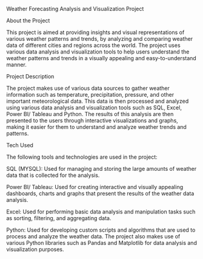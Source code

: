Weather Forecasting Analysis and Visualization Project

About the Project

This project is aimed at providing insights and visual representations of various weather patterns and trends, by analyzing and comparing weather data of different cities and regions across the world. The project uses various data analysis and visualization tools to help users understand the weather patterns and trends in a visually appealing and easy-to-understand manner.

Project Description

The project makes use of various data sources to gather weather information such as temperature, precipitation, pressure, and other important meteorological data. This data is then processed and analyzed using various data analysis and visualization tools such as SQL, Excel, Power BI/ Tableau and Python. The results of this analysis are then presented to the users through interactive visualizations and graphs, making it easier for them to understand and analyze weather trends and patterns.

Tech Used

The following tools and technologies are used in the project:

SQL (MYSQL): Used for managing and storing the large amounts of weather data that is collected for the analysis.

Power BI/ Tableau: Used for creating interactive and visually appealing dashboards, charts and graphs that present the results of the weather data analysis.

Excel: Used for performing basic data analysis and manipulation tasks such as sorting, filtering, and aggregating data.

Python: Used for developing custom scripts and algorithms that are used to process and analyze the weather data. The project also makes use of various Python libraries such as Pandas and Matplotlib for data analysis and visualization purposes.
